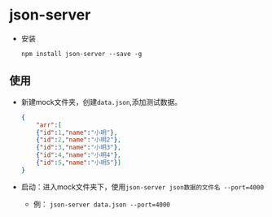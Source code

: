 # json-server

* 安装

  `npm install json-server --save -g`

## 使用

* 新建mock文件夹，创建`data.json`,添加测试数据。

  ```json
  {
      "arr":[
      {"id":1,"name":"小明"},
      {"id":2,"name":"小明2"},
      {"id":3,"name":"小明3"},
      {"id":4,"name":"小明4"},
      {"id":5,"name":"小明5"}]
  }
  ```

* 启动：进入mock文件夹下，使用`json-server json数据的文件名 --port=4000`

  * 例： `json-server data.json --port=4000`

